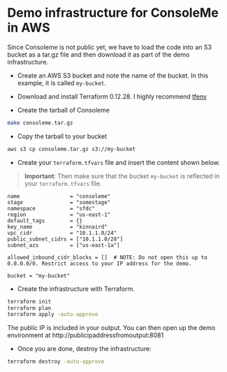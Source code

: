 # Demo infrastructure for ConsoleMe in AWS

Since Consoleme is not public yet, we have to load the code into an S3 bucket as a tar.gz file and then download it as part of the demo infrastructure.

* Create an AWS S3 bucket and note the name of the bucket. In this example, it is called `my-bucket`.

* Download and install Terraform 0.12.28. I highly recommend [tfenv](https://github.com/tfutils/tfenv)

* Create the tarball of Consoleme

```bash
make consoleme.tar.gz
```

* Copy the tarball to your bucket

```bash
aws s3 cp consoleme.tar.gz s3://my-bucket
```

* Create your `terraform.tfvars` file and insert the content shown below.

> **Important**: Then make sure that the bucket `my-bucket` is reflected in your `terraform.tfvars` file.

```hcl-terraform
name                = "consoleme"
stage               = "somestage"
namespace           = "sfdc"
region              = "us-east-1"
default_tags        = {}
key_name            = "kinnaird"
vpc_cidr            = "10.1.1.0/24"
public_subnet_cidrs = ["10.1.1.0/28"]
subnet_azs          = ["us-east-1a"]

allowed_inbound_cidr_blocks = []  # NOTE: Do not open this up to 0.0.0.0/0. Restrict access to your IP address for the demo.

bucket = "my-bucket"
```

* Create the infrastructure with Terraform.

```bash
terraform init
terraform plan
terraform apply -auto-approve
```

The public IP is included in your output. You can then open up the demo environment at http://publicipaddressfromoutput:8081

* Once you are done, destroy the infrastructure:

```bash
terraform destroy -auto-approve
```

